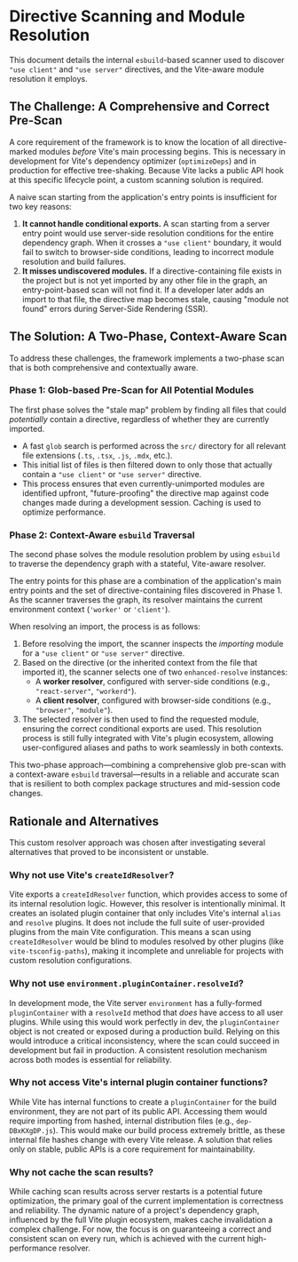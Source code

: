# Directive Scanning and Module Resolution

This document details the internal `esbuild`-based scanner used to discover `"use client"` and `"use server"` directives, and the Vite-aware module resolution it employs.

## The Challenge: A Comprehensive and Correct Pre-Scan

A core requirement of the framework is to know the location of all directive-marked modules *before* Vite's main processing begins. This is necessary in development for Vite's dependency optimizer (`optimizeDeps`) and in production for effective tree-shaking. Because Vite lacks a public API hook at this specific lifecycle point, a custom scanning solution is required.

A naive scan starting from the application's entry points is insufficient for two key reasons:

1.  **It cannot handle conditional exports.** A scan starting from a server entry point would use server-side resolution conditions for the entire dependency graph. When it crosses a `"use client"` boundary, it would fail to switch to browser-side conditions, leading to incorrect module resolution and build failures.
2.  **It misses undiscovered modules.** If a directive-containing file exists in the project but is not yet imported by any other file in the graph, an entry-point-based scan will not find it. If a developer later adds an import to that file, the directive map becomes stale, causing "module not found" errors during Server-Side Rendering (SSR).

## The Solution: A Two-Phase, Context-Aware Scan

To address these challenges, the framework implements a two-phase scan that is both comprehensive and contextually aware.

### Phase 1: Glob-based Pre-Scan for All Potential Modules

The first phase solves the "stale map" problem by finding all files that could *potentially* contain a directive, regardless of whether they are currently imported.

-   A fast `glob` search is performed across the `src/` directory for all relevant file extensions (`.ts`, `.tsx`, `.js`, `.mdx`, etc.).
-   This initial list of files is then filtered down to only those that actually contain a `"use client"` or `"use server"` directive.
-   This process ensures that even currently-unimported modules are identified upfront, "future-proofing" the directive map against code changes made during a development session. Caching is used to optimize performance.

### Phase 2: Context-Aware `esbuild` Traversal

The second phase solves the module resolution problem by using `esbuild` to traverse the dependency graph with a stateful, Vite-aware resolver.

The entry points for this phase are a combination of the application's main entry points and the set of directive-containing files discovered in Phase 1. As the scanner traverses the graph, its resolver maintains the current environment context (`'worker'` or `'client'`).

When resolving an import, the process is as follows:
1.  Before resolving the import, the scanner inspects the *importing* module for a `"use client"` or `"use server"` directive.
2.  Based on the directive (or the inherited context from the file that imported it), the scanner selects one of two `enhanced-resolve` instances:
    *   A **worker resolver**, configured with server-side conditions (e.g., `"react-server"`, `"workerd"`).
    *   A **client resolver**, configured with browser-side conditions (e.g., `"browser"`, `"module"`).
3.  The selected resolver is then used to find the requested module, ensuring the correct conditional exports are used. This resolution process is still fully integrated with Vite's plugin ecosystem, allowing user-configured aliases and paths to work seamlessly in both contexts.

This two-phase approach—combining a comprehensive glob pre-scan with a context-aware `esbuild` traversal—results in a reliable and accurate scan that is resilient to both complex package structures and mid-session code changes.

## Rationale and Alternatives

This custom resolver approach was chosen after investigating several alternatives that proved to be inconsistent or unstable.

### Why not use Vite's `createIdResolver`?

Vite exports a `createIdResolver` function, which provides access to some of its internal resolution logic. However, this resolver is intentionally minimal. It creates an isolated plugin container that only includes Vite's internal `alias` and `resolve` plugins. It does not include the full suite of user-provided plugins from the main Vite configuration. This means a scan using `createIdResolver` would be blind to modules resolved by other plugins (like `vite-tsconfig-paths`), making it incomplete and unreliable for projects with custom resolution configurations.

### Why not use `environment.pluginContainer.resolveId`?

In development mode, the Vite server `environment` has a fully-formed `pluginContainer` with a `resolveId` method that *does* have access to all user plugins. While using this would work perfectly in dev, the `pluginContainer` object is not created or exposed during a production build. Relying on this would introduce a critical inconsistency, where the scan could succeed in development but fail in production. A consistent resolution mechanism across both modes is essential for reliability.

### Why not access Vite's internal plugin container functions?

While Vite has internal functions to create a `pluginContainer` for the build environment, they are not part of its public API. Accessing them would require importing from hashed, internal distribution files (e.g., `dep-DBxKXgDP.js`). This would make our build process extremely brittle, as these internal file hashes change with every Vite release. A solution that relies only on stable, public APIs is a core requirement for maintainability.

### Why not cache the scan results?

While caching scan results across server restarts is a potential future optimization, the primary goal of the current implementation is correctness and reliability. The dynamic nature of a project's dependency graph, influenced by the full Vite plugin ecosystem, makes cache invalidation a complex challenge. For now, the focus is on guaranteeing a correct and consistent scan on every run, which is achieved with the current high-performance resolver.
